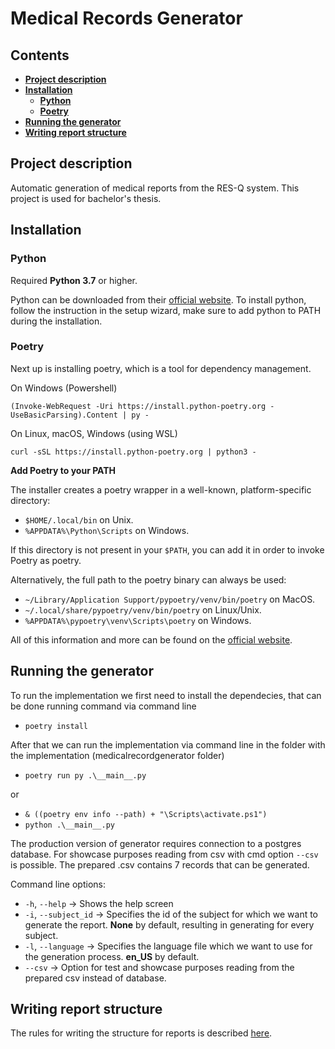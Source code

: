 # **Medical Records Generator** <!-- omit in toc -->

## **Contents** <!-- omit in toc -->
- [**Project description**](#project-description)
- [**Installation**](#installation)
  - [**Python**](#python)
  - [**Poetry**](#poetry)
- [**Running the generator**](#running-the-generator)
- [**Writing report structure**](#writing-report-structure)


## **Project description**
Automatic generation of medical reports from the RES-Q system. This project is used for bachelor's thesis.

## **Installation**

### **Python**
Required **Python 3.7** or higher.

Python can be downloaded from their [official website](https://www.python.org/downloads/). To install python, follow the instruction in the setup wizard, make sure to add python to PATH during the installation.

### **Poetry**
Next up is installing poetry, which is a tool for dependency management.  

On Windows (Powershell)
```
(Invoke-WebRequest -Uri https://install.python-poetry.org -UseBasicParsing).Content | py -
```

On Linux, macOS, Windows (using WSL)
```
curl -sSL https://install.python-poetry.org | python3 -
```

**Add Poetry to your PATH**

The installer creates a poetry wrapper in a well-known, platform-specific directory:

- ```$HOME/.local/bin``` on Unix.
- ```%APPDATA%\Python\Scripts``` on Windows.

If this directory is not present in your ```$PATH```, you can add it in order to invoke Poetry as poetry.

Alternatively, the full path to the poetry binary can always be used:

- ```~/Library/Application Support/pypoetry/venv/bin/poetry``` on MacOS.
- ```~/.local/share/pypoetry/venv/bin/poetry``` on Linux/Unix.
- ```%APPDATA%\pypoetry\venv\Scripts\poetry``` on Windows.
  
All of this information and more can be found on the [official website](https://python-poetry.org/docs/).

## **Running the generator**
To run the implementation we first need to install the dependecies, that can be done running command via command line
- ```poetry install```

After that we can run the implementation via command line in the folder with the implementation (medicalrecordgenerator folder)

- ```poetry run py .\__main__.py```

or
- ```& ((poetry env info --path) + "\Scripts\activate.ps1")```
- ```python .\__main__.py```

The production version of generator requires connection to a postgres database. For showcase purposes reading from csv with cmd option ```--csv``` is possible. 
The prepared .csv contains 7 records that can be generated.

Command line options:
- ```-h```, ```--help``` -> Shows the help screen
- ```-i```, ```--subject_id``` -> Specifies the id of the subject for which we want to generate the report. **None** by default, resulting in generating for every subject.
- ```-l```, ```--language``` -> Specifies the language file which we want to use for the generation process. **en_US** by default.
- ```--csv``` -> Option for test and showcase purposes reading from the prepared csv instead of database.

## **Writing report structure**
The rules for writing the structure for reports is described [here](reports_format.md).